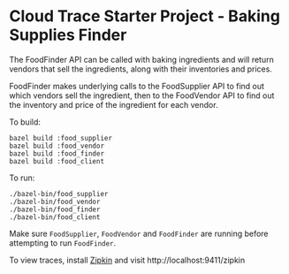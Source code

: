 # Cloud Trace Starter Project - Baking Supplies Finder

The FoodFinder API can be called with baking ingredients and will return vendors that sell the ingredients, along with their inventories and prices.

FoodFinder makes underlying calls to the FoodSupplier API to find out which vendors sell the ingredient, then to the FoodVendor API to find out the inventory and price of the ingredient for each vendor.

To build:
```
bazel build :food_supplier
bazel build :food_vendor
bazel build :food_finder
bazel build :food_client
```

To run:
```
./bazel-bin/food_supplier
./bazel-bin/food_vendor
./bazel-bin/food_finder
./bazel-bin/food_client
```

Make sure `FoodSupplier`, `FoodVendor` and `FoodFinder` are running before attempting to run `FoodFinder`.

To view traces, install [Zipkin](https://zipkin.io/pages/quickstart) and visit http://localhost:9411/zipkin
